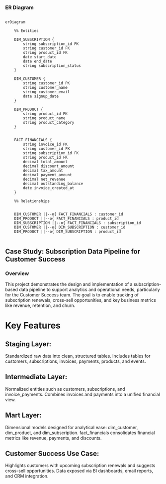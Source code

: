 ### ER Diagram

```mermaid

erDiagram

    %% Entities

    DIM_SUBSCRIPTION {
        string subscription_id PK
        string customer_id FK
        string product_id FK
        date start_date
        date end_date
        string subscription_status
    }

    DIM_CUSTOMER {
        string customer_id PK
        string customer_name
        string customer_email
        date signup_date
    }

    DIM_PRODUCT {
        string product_id PK
        string product_name
        string product_category
    }


    FACT_FINANCIALS {
        string invoice_id PK
        string customer_id FK
        string subscription_id FK
        string product_id FK
        decimal total_amount
        decimal discount_amount
        decimal tax_amount
        decimal payment_amount
        decimal net_revenue
        decimal outstanding_balance
        date invoice_created_at
    }

    %% Relationships
    
    
    DIM_CUSTOMER ||--o{ FACT_FINANCIALS : customer_id
    DIM_PRODUCT ||--o{ FACT_FINANCIALS : product_id
    DIM_SUBSCRIPTION ||--o{ FACT_FINANCIALS : subscription_id
    DIM_CUSTOMER ||--o{ DIM_SUBSCRIPTION : customer_id
    DIM_PRODUCT ||--o{ DIM_SUBSCRIPTION : product_id
   

```
## Case Study: Subscription Data Pipeline for Customer Success
### Overview
This project demonstrates the design and implementation of a subscription-based data pipeline to support analytics and operational needs, particularly for the Customer Success team. The goal is to enable tracking of subscription renewals, cross-sell opportunities, and key business metrics like revenue, retention, and churn.

# Key Features
## Staging Layer:

Standardized raw data into clean, structured tables.
Includes tables for customers, subscriptions, invoices, payments, products, and events.

## Intermediate Layer:

Normalized entities such as customers, subscriptions, and invoice_payments.
Combines invoices and payments into a unified financial view.

## Mart Layer:

Dimensional models designed for analytical ease:
dim_customer, dim_product, and dim_subscription.
fact_financials consolidates financial metrics like revenue, payments, and discounts.

## Customer Success Use Case:

Highlights customers with upcoming subscription renewals and suggests cross-sell opportunities.
Data exposed via BI dashboards, email reports, and CRM integration.